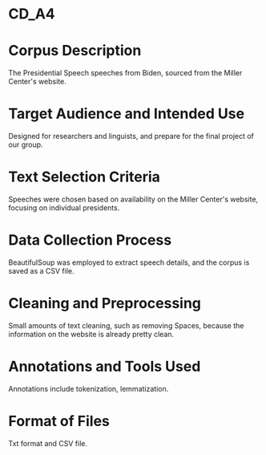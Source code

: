 # CD_A4
# Corpus Description
The Presidential Speech speeches from Biden, sourced from the Miller Center's website.

# Target Audience and Intended Use
Designed for researchers and linguists, and prepare for the final project of our group.

# Text Selection Criteria
Speeches were chosen based on availability on the Miller Center's website, focusing on individual presidents.

# Data Collection Process
BeautifulSoup was employed to extract speech details, and the corpus is saved as a CSV file.

# Cleaning and Preprocessing
Small amounts of text cleaning, such as removing Spaces, because the information on the website is already pretty clean.

# Annotations and Tools Used
Annotations include tokenization, lemmatization.

# Format of Files
Txt format and CSV file.
